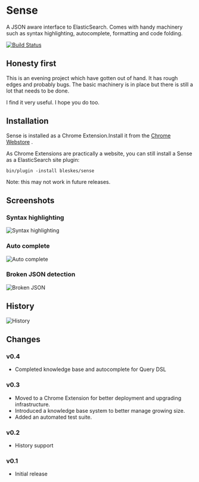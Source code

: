 Sense
=====

A JSON aware interface to ElasticSearch. Comes with handy machinery such as syntax highlighting, autocomplete,
formatting and code folding.

[![Build Status](https://travis-ci.org/bleskes/sense.png)](https://travis-ci.org/bleskes/sense)

Honesty first
-------------
This is an evening project which have gotten out of hand.
It has rough edges and probably bugs. The basic machinery is in place but there is still a lot that needs to be done.

I find it very useful. I hope you do too.

Installation
------------

Sense is installed as a Chrome Extension.Install it from
the [Chrome Webstore](https://chrome.google.com/webstore/detail/sense/doinijnbnggojdlcjifpdckfokbbfpbo) .

As Chrome Extensions are practically a website, you can still install a Sense as a ElasticSearch site plugin:

    bin/plugin -install bleskes/sense
   
Note: this may not work in future releases.

Screenshots
-----------

### Syntax highlighting
![Syntax highlighting](https://github.com/bleskes/sense/raw/master/docs/syntaxhighlighting.png)

### Auto complete
![Auto complete](https://github.com/bleskes/sense/raw/master/docs/autocomplete.png)

### Broken JSON detection
![Broken JSON](https://github.com/bleskes/sense/raw/master/docs/broken.png)

## History
![History](https://github.com/bleskes/sense/raw/master/docs/history.png)

Changes
-------

### v0.4
- Completed knowledge base and autocomplete for Query DSL

### v0.3
- Moved to a Chrome Extension for better deployment and upgrading infrastructure.
- Introduced a knowledge base system to better manage growing size.
- Added an automated test suite.

### v0.2
- History support

### v0.1
- Initial release
